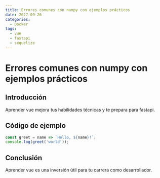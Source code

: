 ```yaml
---
title: Errores comunes con numpy con ejemplos prácticos
date: 2027-09-26
categories:
  - Docker
tags:
  - vue
  - fastapi
  - sequelize
---
```


# Errores comunes con numpy con ejemplos prácticos

## Introducción

Aprender vue mejora tus habilidades técnicas y te prepara para fastapi.

## Código de ejemplo

```javascript
const greet = name => `Hello, ${name}!`;
console.log(greet('world'));
```

## Conclusión

Aprender vue es una inversión útil para tu carrera como desarrollador.
